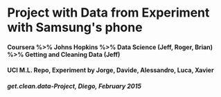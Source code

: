 # Project with Data from Experiment with Samsung's phone
#### Coursera %>% Johns Hopkins %>% Data Science (Jeff, Roger, Brian) %>% Getting and Cleaning Data (Jeff)
#### UCI M.L. Repo, Experiment by Jorge, Davide, Alessandro, Luca, Xavier
##### get.clean.data-Project, Diego, February 2015




